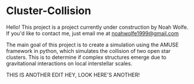 # Cluster-Collision

Hello! This project is a project currently under construction by Noah Wolfe.
If you'd like to contact me, just email me at noahwolfe1999@gmail.com

The main goal of this project is to create a simulation using the AMUSE framework in python, which simulates the collision of two open star clusters. This is to determine if complex structures emerge due to gravitational interactions on local
interstellar scales.

THIS IS ANOTHER EDIT
HEY, LOOK HERE'S ANOTHER!
